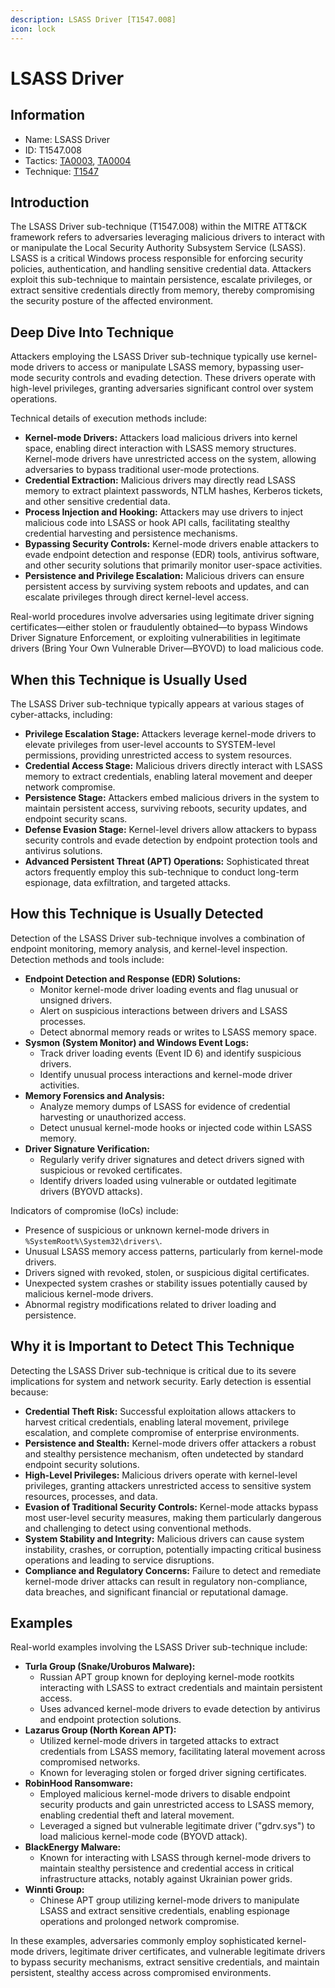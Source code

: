 ```yaml
---
description: LSASS Driver [T1547.008]
icon: lock
---
```


# LSASS Driver

## Information

- Name: LSASS Driver
- ID: T1547.008
- Tactics: [TA0003](../TA0003/TA0003.md), [TA0004](../TA0004/TA0004.md)
- Technique: [T1547](T1547.md)

## Introduction

The LSASS Driver sub-technique (T1547.008) within the MITRE ATT\&CK framework refers to adversaries leveraging malicious drivers to interact with or manipulate the Local Security Authority Subsystem Service (LSASS). LSASS is a critical Windows process responsible for enforcing security policies, authentication, and handling sensitive credential data. Attackers exploit this sub-technique to maintain persistence, escalate privileges, or extract sensitive credentials directly from memory, thereby compromising the security posture of the affected environment.

## Deep Dive Into Technique

Attackers employing the LSASS Driver sub-technique typically use kernel-mode drivers to access or manipulate LSASS memory, bypassing user-mode security controls and evading detection. These drivers operate with high-level privileges, granting adversaries significant control over system operations.

Technical details of execution methods include:

- **Kernel-mode Drivers:** Attackers load malicious drivers into kernel space, enabling direct interaction with LSASS memory structures. Kernel-mode drivers have unrestricted access on the system, allowing adversaries to bypass traditional user-mode protections.
- **Credential Extraction:** Malicious drivers may directly read LSASS memory to extract plaintext passwords, NTLM hashes, Kerberos tickets, and other sensitive credential data.
- **Process Injection and Hooking:** Attackers may use drivers to inject malicious code into LSASS or hook API calls, facilitating stealthy credential harvesting and persistence mechanisms.
- **Bypassing Security Controls:** Kernel-mode drivers enable attackers to evade endpoint detection and response (EDR) tools, antivirus software, and other security solutions that primarily monitor user-space activities.
- **Persistence and Privilege Escalation:** Malicious drivers can ensure persistent access by surviving system reboots and updates, and can escalate privileges through direct kernel-level access.

Real-world procedures involve adversaries using legitimate driver signing certificates—either stolen or fraudulently obtained—to bypass Windows Driver Signature Enforcement, or exploiting vulnerabilities in legitimate drivers (Bring Your Own Vulnerable Driver—BYOVD) to load malicious code.

## When this Technique is Usually Used

The LSASS Driver sub-technique typically appears at various stages of cyber-attacks, including:

- **Privilege Escalation Stage:** Attackers leverage kernel-mode drivers to elevate privileges from user-level accounts to SYSTEM-level permissions, providing unrestricted access to system resources.
- **Credential Access Stage:** Malicious drivers directly interact with LSASS memory to extract credentials, enabling lateral movement and deeper network compromise.
- **Persistence Stage:** Attackers embed malicious drivers in the system to maintain persistent access, surviving reboots, security updates, and endpoint security scans.
- **Defense Evasion Stage:** Kernel-level drivers allow attackers to bypass security controls and evade detection by endpoint protection tools and antivirus solutions.
- **Advanced Persistent Threat (APT) Operations:** Sophisticated threat actors frequently employ this sub-technique to conduct long-term espionage, data exfiltration, and targeted attacks.

## How this Technique is Usually Detected

Detection of the LSASS Driver sub-technique involves a combination of endpoint monitoring, memory analysis, and kernel-level inspection. Detection methods and tools include:

- **Endpoint Detection and Response (EDR) Solutions:**
  - Monitor kernel-mode driver loading events and flag unusual or unsigned drivers.
  - Alert on suspicious interactions between drivers and LSASS processes.
  - Detect abnormal memory reads or writes to LSASS memory space.
- **Sysmon (System Monitor) and Windows Event Logs:**
  - Track driver loading events (Event ID 6) and identify suspicious drivers.
  - Identify unusual process interactions and kernel-mode driver activities.
- **Memory Forensics and Analysis:**
  - Analyze memory dumps of LSASS for evidence of credential harvesting or unauthorized access.
  - Detect unusual kernel-mode hooks or injected code within LSASS memory.
- **Driver Signature Verification:**
  - Regularly verify driver signatures and detect drivers signed with suspicious or revoked certificates.
  - Identify drivers loaded using vulnerable or outdated legitimate drivers (BYOVD attacks).

Indicators of compromise (IoCs) include:

- Presence of suspicious or unknown kernel-mode drivers in `%SystemRoot%\System32\drivers\`.
- Unusual LSASS memory access patterns, particularly from kernel-mode drivers.
- Drivers signed with revoked, stolen, or suspicious digital certificates.
- Unexpected system crashes or stability issues potentially caused by malicious kernel-mode drivers.
- Abnormal registry modifications related to driver loading and persistence.

## Why it is Important to Detect This Technique

Detecting the LSASS Driver sub-technique is critical due to its severe implications for system and network security. Early detection is essential because:

- **Credential Theft Risk:** Successful exploitation allows attackers to harvest critical credentials, enabling lateral movement, privilege escalation, and complete compromise of enterprise environments.
- **Persistence and Stealth:** Kernel-mode drivers offer attackers a robust and stealthy persistence mechanism, often undetected by standard endpoint security solutions.
- **High-Level Privileges:** Malicious drivers operate with kernel-level privileges, granting attackers unrestricted access to sensitive system resources, processes, and data.
- **Evasion of Traditional Security Controls:** Kernel-mode attacks bypass most user-level security measures, making them particularly dangerous and challenging to detect using conventional methods.
- **System Stability and Integrity:** Malicious drivers can cause system instability, crashes, or corruption, potentially impacting critical business operations and leading to service disruptions.
- **Compliance and Regulatory Concerns:** Failure to detect and remediate kernel-mode driver attacks can result in regulatory non-compliance, data breaches, and significant financial or reputational damage.

## Examples

Real-world examples involving the LSASS Driver sub-technique include:

- **Turla Group (Snake/Uroburos Malware):**
  - Russian APT group known for deploying kernel-mode rootkits interacting with LSASS to extract credentials and maintain persistent access.
  - Uses advanced kernel-mode drivers to evade detection by antivirus and endpoint protection solutions.
- **Lazarus Group (North Korean APT):**
  - Utilized kernel-mode drivers in targeted attacks to extract credentials from LSASS memory, facilitating lateral movement across compromised networks.
  - Known for leveraging stolen or forged driver signing certificates.
- **RobinHood Ransomware:**
  - Employed malicious kernel-mode drivers to disable endpoint security products and gain unrestricted access to LSASS memory, enabling credential theft and lateral movement.
  - Leveraged a signed but vulnerable legitimate driver ("gdrv.sys") to load malicious kernel-mode code (BYOVD attack).
- **BlackEnergy Malware:**
  - Known for interacting with LSASS through kernel-mode drivers to maintain stealthy persistence and credential access in critical infrastructure attacks, notably against Ukrainian power grids.
- **Winnti Group:**
  - Chinese APT group utilizing kernel-mode drivers to manipulate LSASS and extract sensitive credentials, enabling espionage operations and prolonged network compromise.

In these examples, adversaries commonly employ sophisticated kernel-mode drivers, legitimate driver certificates, and vulnerable legitimate drivers to bypass security mechanisms, extract sensitive credentials, and maintain persistent, stealthy access across compromised environments.
